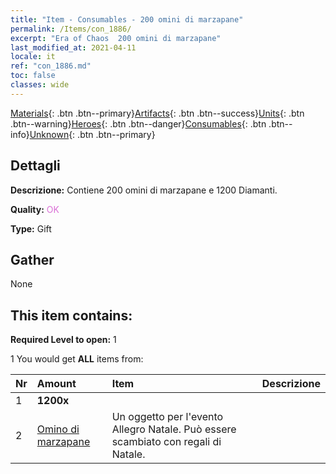 ```yaml
---
title: "Item - Consumables - 200 omini di marzapane"
permalink: /Items/con_1886/
excerpt: "Era of Chaos  200 omini di marzapane"
last_modified_at: 2021-04-11
locale: it
ref: "con_1886.md"
toc: false
classes: wide
---
```

 [Materials](/it/Items/){: .btn .btn--primary}[Artifacts](/it/Items/Artifacts/){: .btn .btn--success}[Units](/it/Items/Units/){: .btn .btn--warning}[Heroes](/it/Items/Heroes/){: .btn .btn--danger}[Consumables](/it/Items/Consumables/){: .btn .btn--info}[Unknown](/it/Items/Unknown/){: .btn .btn--primary}

## Dettagli
 **Descrizione:** Contiene 200 omini di marzapane e 1200 Diamanti.

 **Quality:** <span style="color: #DA70D6">OK</span>

 **Type:** Gift

## Gather

  None

## This item contains:

 **Required Level to open:** 1

 1 You would get **ALL** items  from:

  | Nr | Amount |     Item    | Descrizione |
  |:---|:-------|:------------|:-----------:|
  | 1 |  **1200x** | <i class="fas fa-gem"/> |  | 
  | 2 | [Omino di marzapane](/it/Items/con_1092/) | Un oggetto per l'evento Allegro Natale. Può essere scambiato con regali di Natale. | 
